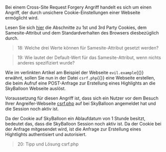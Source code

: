 Bei einem Cross-Site Request Forgery Angriff handelt es sich um einen Angriff,
der durch unsichere Cookie-Einstellungen einer Webseite ermöglicht wird.

Lesen Sie sich [hier](https://web.dev/i18n/de/samesite-cookies-explained/#was-sind-erstanbieter-und-drittanbieter-cookies)
die Abschnitte zu 1st und 3rd Party Cookies, dem Samesite-Attribut und dem Standardverhalten des Browsers diesbezüglich durch.

>18: Welche drei Werte können für Samesite-Attribut gesetzt werden?

>19: Wie lautet der Default-Wert für das Samesite-Attribut, wenn nichts anderes spezifiziert wurde?

Wie im verlinkten Artikel am Beispiel der Webseite `evil.example`{{}} erwähnt, sollen Sie nun in der Datei `csrf.php`{{}}
eine Webseite erstellen, die beim Aufruf eine POST-Anfrage zur Erstellung eines Highlights an die SkyBalloon Webseite auslöst.

Voraussetzung für diesen Angriff ist, dass sich ein Nutzer vor dem Besuch Ihrer Angreifer-Webseite
[csrf.php]({{TRAFFIC_HOST1_82}}/csrf.php) auf bei SkyBalloon angemeldet hat und die Session noch aktiv ist.

Da der Cookie auf SkyBalloon ein Ablaufdatum von 1 Stunde besitzt, bedeutet das, dass die SkyBalloon Session noch aktiv ist. 
Da der Cookie bei der Anfrage mitgesendet wird, ist die Anfrage zur Erstellung eines Hightlights authentisiert und autorisiert.

>20: Tipp und Lösung csrf.php